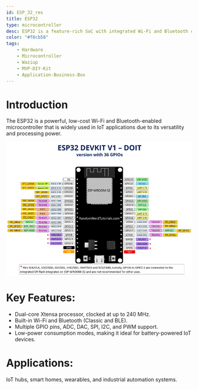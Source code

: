 ```yaml
---
id: ESP_32_res
title: ESP32
type: microcontroller
desc: ESP32 is a feature-rich SoC with integrated Wi-Fi and Bluetooth connectivity for a wide-range of IoT applications
color: "#f8cb58"
tags:
    - Hardware
    - Microcontroller
    - Waziup
    - MVP-DIY-Kit
    - Application-Business-Box
---
```


# Introduction

The ESP32 is a powerful, low-cost Wi-Fi and Bluetooth-enabled microcontroller that is widely used in IoT applications due to its versatility and processing power.

![ESP_32_pinout](img/ESP32-DOIT-DEVKIT-V1-Board-Pinout-36-GPIOs.jpg)

# Key Features:
- Dual-core Xtensa processor, clocked at up to 240 MHz.
- Built-in Wi-Fi and Bluetooth (Classic and BLE).
- Multiple GPIO pins, ADC, DAC, SPI, I2C, and PWM support.
- Low-power consumption modes, making it ideal for battery-powered IoT devices.

# Applications:
IoT hubs, smart homes, wearables, and industrial automation systems.